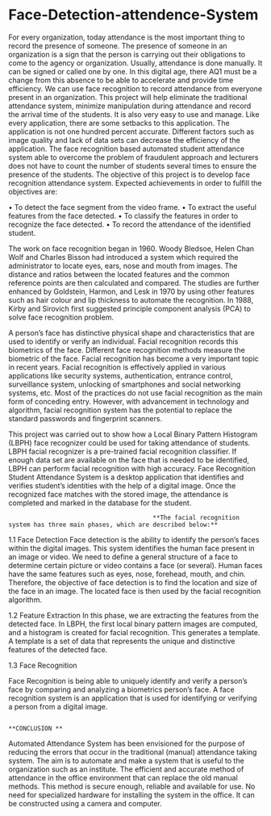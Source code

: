 # Face-Detection-attendence-System
For every organization, today attendance is the most important thing to record the presence of someone. The presence of someone in an organization is a sign that the person is carrying out their obligations to come to the agency or organization.
Usually, attendance is done manually. It can be signed or called one by one. In this digital age, there AQ1 must be a change from this absence to be able to accelerate and provide time efficiency. We can use face recognition to record attendance from everyone present in an organization.
This project will help eliminate the traditional attendance system, minimize manipulation during attendance and record the arrival time of the students. It is also very easy to use and manage. Like every application, there are some setbacks to this application. The application is not one hundred percent accurate. Different factors such as image quality and lack of data sets can decrease the efficiency of the application.
The face recognition based automated student attendance system able to overcome the problem of fraudulent approach and lecturers does not have to count the number of students several times to ensure the presence of the students.
The objective of this project is to develop face recognition attendance system. Expected achievements in order to fulfill the objectives are:

•	To detect the face segment from the video frame.
•	To extract the useful features from the face detected.
•	To classify the features in order to recognize the face detected.
•	To record the attendance of the identified student.

The work on face recognition began in 1960. Woody Bledsoe, Helen Chan Wolf and Charles Bisson had introduced a system which required the administrator to locate eyes, ears, nose and mouth from images. The distance and ratios between the located features and the common reference points are then calculated and compared. The studies are further enhanced by Goldstein, Harmon, and Lesk in 1970 by using other features such as hair colour and lip thickness to automate the recognition. In 1988, Kirby and Sirovich first suggested principle component analysis (PCA) to solve face recognition problem.


A person’s face has distinctive physical shape and characteristics that are used
to identify or verify an individual. Facial recognition records this biometrics of the face. Different face recognition methods measure the biometric of the face.
Facial recognition has become a very important topic in recent years. Facial recognition is effectively applied in various applications like security systems, authentication, entrance control, surveillance system, unlocking of smartphones and social networking systems, etc. Most of the practices do not use facial recognition as the main form of conceding entry. However, with advancement in technology and algorithm, facial recognition system has the potential to replace the standard passwords and fingerprint scanners.

This project was carried out to show how a Local Binary Pattern Histogram (LBPH) face recognizer could be used for taking attendance of students. LBPH facial recognizer is a pre-trained facial recognition classifier. If enough data set are available on the face that is needed to be identified, LBPH can perform facial recognition with high accuracy. Face Recognition Student Attendance System is a desktop application that identifies and verifies student’s identities with the help of a digital image. Once the recognized face matches with the stored image, the attendance is completed and marked in the database for the student.




                                            **The facial recognition system has three main phases, which are described below:**
1.1	Face Detection
Face detection is the ability to identify the person’s faces within the digital images. This system identifies the human face present in an image or video. We need to define a general structure of a face to determine certain picture or video contains a face (or several). Human faces have the same features such as eyes, nose, forehead, mouth, and chin. Therefore, the objective of face detection is to find the location and size of the face in an image. The located face is then used by the facial recognition algorithm.

1.2	Feature Extraction
In this phase, we are extracting the features from the detected face. In LBPH, the first local binary pattern images are computed, and a histogram is created for facial recognition. This generates a template. A template is a set of data that represents the unique and distinctive features of the detected face.

1.3	Face Recognition 

Face Recognition is being able to uniquely identify and verify a person’s face by comparing and analyzing a biometrics person’s face. A face recognition system is an application that is used for identifying or verifying a person from a digital image.


 

                                                                             	**CONCLUSION **

Automated Attendance System has been envisioned for the purpose of reducing the errors that occur in the traditional (manual) attendance taking system. The aim is to automate and make a system that is useful to the organization such as an institute. The efficient and accurate method of attendance in the office environment that can replace the old manual methods. This method is secure enough, reliable and available for use. No need for specialized hardware for installing the system in the office. It can be constructed using a camera and computer.
